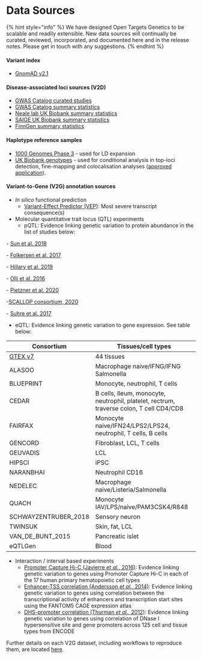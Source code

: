 # Data Sources

{% hint style="info" %}
&#x20;We have designed Open Targets Genetics to be scalable and readily extensible. New data sources will continually be curated, reviewed, incorporated, and documented here and in the release notes.  Please get in touch with any suggestions. &#x20;
{% endhint %}

#### **Variant index**

* [GnomAD v2.1](https://gnomad.broadinstitute.org/)

#### **Disease-associated loci sources (V2D)**

* [GWAS Catalog curated studies](https://www.ebi.ac.uk/gwas/)
* [GWAS Catalog summary statistics](https://www.ebi.ac.uk/gwas/summary-statistics)
* [Neale lab UK Biobank summary statistics](http://www.nealelab.is/uk-biobank/)
* [SAIGE UK Biobank summary statistics](https://www.ncbi.nlm.nih.gov/pubmed/30104761)
* [FinnGen summary statistics](https://r5.finngen.fi/)

#### **Haplotype reference samples**

* [1000 Genomes Phase 3](http://www.internationalgenome.org/category/phase-3/) - used for LD expansion
* [UK Biobank genotypes](https://www.ukbiobank.ac.uk/) - used for conditional analysis in top-loci detection, fine-mapping and colocalisation analyses ([approved application](https://www.ukbiobank.ac.uk/2019/04/using-genetic-data-in-drug-target-discovery-and-validation/)).

#### **Variant-to-Gene (V2G) annotation sources**

* _In silico_ functional prediction
  * [Variant-Effect Predictor (VEP)](https://www.ncbi.nlm.nih.gov/pubmed/27268795): Most severe transcript consequence(s)
* Molecular quantitative trait locus (QTL) experiments
  * pQTL: Evidence linking genetic variation to protein abundance in the list of studies below:

&#x20;    \- [Sun et al. 2018](https://pubmed.ncbi.nlm.nih.gov/29875488/)

&#x20;   \- [Folkersen et al. 2017](https://journals.plos.org/plosgenetics/article?id=10.1371/journal.pgen.1006706)

&#x20;   \- [Hillary et al. 2019](https://www.nature.com/articles/s41467-019-11177-x)

&#x20;   \- [Olli et al. 2016](https://www.cell.com/ajhg/fulltext/S0002-9297\(16\)30485-2)&#x20;

&#x20;   \- [Pietzner et al. 2020](https://rdcu.be/cGGrc)

&#x20;   \-[SCALLOP consortium, 2020](https://rdcu.be/cGGp3)

&#x20;   \- [Suhre et al. 2017](https://www.nature.com/articles/ncomms14357)

* eQTL: Evidence linking genetic variation to gene expression. See table below:

| Consortium                                              | Tissues/cell types                                                                      |
| ------------------------------------------------------- | --------------------------------------------------------------------------------------- |
| [GTEX v7](https://www.ncbi.nlm.nih.gov/pubmed/29022597) | 44 tissues                                                                              |
| ALASOO                                                  | Macrophage naive/IFNG/IFNG Salmonella                                                   |
| BLUEPRINT                                               | Monocyte, neutrophil, T cells                                                           |
| CEDAR                                                   | B cells, Ileum, monocyte, neutrophil, platelet, rectrum, traverse colon, T cell CD4/CD8 |
| FAIRFAX                                                 | Monocyte naive/IFN24/LPS2/LPS24, neutrophil, T cells, B cells                           |
| GENCORD                                                 | Fibroblast, LCL, T cells                                                                |
| GEUVADIS                                                | LCL                                                                                     |
| HIPSCI                                                  | iPSC                                                                                    |
| NARANBHAI                                               | Neutrophil CD16                                                                         |
| NEDELEC                                                 | Macrophage naive/Listeria/Salmonella                                                    |
| QUACH                                                   | Monocyte IAV/LPS/naive/PAM3CSK4/R848                                                    |
| SCHWAYZENTRUBER\_2018                                   | Sensory neuron                                                                          |
| TWINSUK                                                 | Skin, fat, LCL                                                                          |
| VAN\_DE\_BUNT\_2015                                     | Pancreatic islet                                                                        |
| eQTLGen                                                 | Blood                                                                                   |

* Interaction / interval based experiments
  * [Promoter Capture Hi-C (Javierre _et al._, 2016)](https://www.ncbi.nlm.nih.gov/pubmed/27863249): Evidence linking genetic variation to genes using Promoter Capture Hi-C in each of the 17 human primary hematopoietic cell types
  * [Enhancer-TSS correlation (Andersson _et al._, 2014)](https://www.ncbi.nlm.nih.gov/pubmed/24670763): Evidence linking genetic variation to genes using correlation between the transcriptional activity of enhancers and transcription start sites using the FANTOM5 CAGE expression atlas
  * [DHS-promoter correlation (Thurman _et al._, 2012)](https://www.ncbi.nlm.nih.gov/pubmed/22955617): Evidence linking genetic variation to genes using correlation of DNase I hypersensitive site and gene promoters across 125 cell and tissue types from ENCODE

Further details on each V2G dataset, including workflows to reproduce them, are located [here](https://github.com/opentargets/v2g\_data/).
